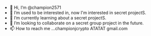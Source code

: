 - 👋 Hi, I’m @champion2571
- 👀 I’m used to be interested in, now I'm interested in secret projectS. 
- 🌱 I’m currently learning about a secret projectS.
- 💞️ I’m looking to collaborate on a secret group project in the future. 
- 📫 How to reach me ...championjcrypto ATATAT gmail.com

<!---
champion2571/champion2571 is a ✨ special ✨ repository because its `README.md` (this file) appears on your GitHub profile.
You can click the Preview link to take a look at your changes.
--->
